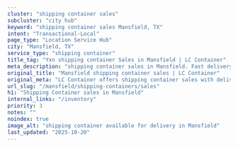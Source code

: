 ```yaml
---
cluster: "shipping container sales"
subcluster: "city hub"
keyword: "shipping container sales Mansfield, TX"
intent: "Transactional-Local"
page_type: "Location Service Hub"
city: "Mansfield, TX"
service_type: "shipping container"
title_tag: "Yxn shipping container Sales in Mansfield | LC Container"
meta_description: "shipping container sales in Mansfield. Fast delivery, competitive pricing. Serving shipping containers area. Quote ID: J16. Call (214) 524-4168 for your free quote today."
original_title: "Mansfield shipping container sales | LC Container"
original_meta: "LC Container offers shipping container sales with delivery in Mansfield, TX. Local. Fast quotes. Since 2003."
url_slug: "/mansfield/shipping-containers/sales"
h1: "Shipping Container sales in Mansfield"
internal_links: "/inventory"
priority: 3
notes: ""
noindex: true
image_alt: "shipping container available for delivery in Mansfield"
last_updated: "2025-10-20"
---
```


<!-- TODO: Add unique city/inventory copy, images, and internal links here. -->

